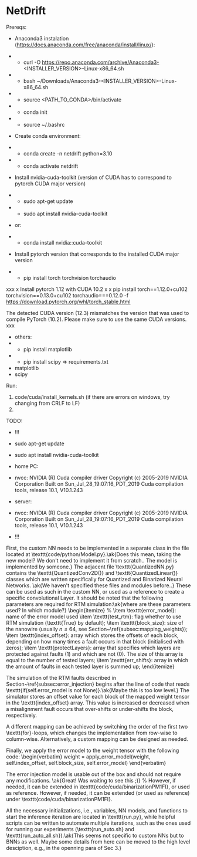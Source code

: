 # NetDrift

Prereqs:
- Anaconda3 instalation (https://docs.anaconda.com/free/anaconda/install/linux/):
- - curl -O https://repo.anaconda.com/archive/Anaconda3-<INSTALLER_VERSION>-Linux-x86_64.sh
- - bash ~/Downloads/Anaconda3-<INSTALLER_VERSION>-Linux-x86_64.sh
- - source <PATH_TO_CONDA>/bin/activate
- - conda init
- - source ~/.bashrc

- Create conda environment:
- - conda create -n netdrift python=3.10
- - conda activate netdrift

- Install nvidia-cuda-toolkit (version of CUDA has to correspond to pytorch CUDA major version)
- - sudo apt-get update 
- - sudo apt install nvidia-cuda-toolkit
- or:
- - conda install nvidia::cuda-toolkit

- Install pytorch version that corresponds to the installed CUDA major version
- - pip install torch torchvision torchaudio

xxx
x Install pytorch 1.12 with CUDA 10.2
x x pip install torch==1.12.0+cu102 torchvision==0.13.0+cu102 torchaudio===0.12.0 -f https://download.pytorch.org/whl/torch_stable.html

The detected CUDA version (12.3) mismatches the version that was used to compile
PyTorch (10.2). Please make sure to use the same CUDA versions.
xxx

- others:
- - pip install matplotlib
- - pip install scipy
=>
requirements.txt
- matplotlib
- scipy


Run:

1. code/cuda/install_kernels.sh (if there are errors on windows, try changing from CRLF to LF)
2. 


TODO: 

- !!!
- sudo apt-get update 
- sudo apt install nvidia-cuda-toolkit

- home PC:
- nvcc: NVIDIA (R) Cuda compiler driver
Copyright (c) 2005-2019 NVIDIA Corporation
Built on Sun_Jul_28_19:07:16_PDT_2019
Cuda compilation tools, release 10.1, V10.1.243

- server:
- nvcc: NVIDIA (R) Cuda compiler driver
Copyright (c) 2005-2019 NVIDIA Corporation
Built on Sun_Jul_28_19:07:16_PDT_2019
Cuda compilation tools, release 10.1, V10.1.243
- !!!

First, the custom NN needs to be implemented in a separate class in the file located at \texttt{code/python/Model.py}.\ak{Does this mean, taking the new model? We don't need to implement it from scratch.. The model is implemented by someone.}
The adjacent file \texttt{QuantizedNN.py} contains the \texttt{QuantizedConv2D()} and \texttt{QuantizedLinear()} classes which are written specifically for Quantized and Binarized Neural Networks. \ak{We haven't specified these files and modules before..}
These can be used as such in the custom NN, or used as a reference to create a specific convolutional Layer.
It should be noted that the following parameters are required for RTM simulation:\ak{where are these parameters used? In which module?}
\begin{itemize}
    % \item \texttt{error_model}: name of the error model used
    \item \texttt{test\_rtm}: flag whether to use RTM simulation (\texttt{True} by default);
    \item \texttt{block\_size}: size of the nanowire (usually $n\le64$, see Section~\ref{subsec:mapping_weights});
    \item \texttt{index\_offset}: array which stores the offsets of each block, depending on how many times a fault occurs in that block (initialised with zeros);
    \item \texttt{protectLayers}: array that specifies which layers are protected against faults (1) and which are not (0). The size of this array is equal to the number of tested layers;
    \item \texttt{err\_shifts}: array in which the amount of faults in each tested layer is summed up;
\end{itemize}

The simulation of the RTM faults described in Section~\ref{subsec:error_injection} begins after the line of code that reads \texttt{if(self.error\_model is not None)}.\ak{Maybe this is too low level.}
The simulator stores an offset value for each block of the mapped weight tensor in the \texttt{index\_offset} array. 
This value is increased or decreased when a misalignment fault occurs that over-shifts or under-shifts the block, respectively.

A different mapping can be achieved by switching the order of the first two \texttt{for}-loops, which changes the implementation from row-wise to column-wise.
Alternatively, a custom mapping can be designed as needed.

Finally, we apply the error model to the weight tensor with the following code:
\begin{verbatim}
weight = apply_error_model(weight, self.index_offset,
                           self.block_size, self.error_model)
\end{verbatim}

The error injection model is usable out of the box and should not require any modifications. \ak{Great! Was waiting to see this ;)}
% However, if needed, it can be extended in \texttt{code/cuda/binarizationPM1FI}, or used as reference.
However, if needed, it can be extended (or used as reference) under \texttt{code/cuda/binarizationPM1FI}.

All the necessary initializations, i.e., variables, NN models, and functions to start the inference iteration are located in \texttt{run.py}, while helpful scripts can be written to automate multiple iterations, such as the ones used for running our experiments (\texttt{run\_auto.sh} and \texttt{run\_auto\_all.sh}).\ak{This seems not specific to custom NNs but to BNNs as well. Maybe some details from here can be moved to the high level desciption, e.g., in the openning para of Sec 3.}
